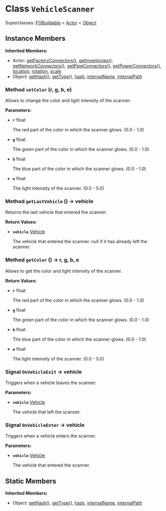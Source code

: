 # Class <code>VehicleScanner</code>

Superclasses: <a href="FGBuildable.md">FGBuildable</a> < <a href="Actor.md">Actor</a> < <a href="Object.md">Object</a>


## Instance Members
<b>Inherited Members:</b>
- Actor: <a href="Actor.md#user-content-get-factory-connectors">getFactoryConnectors()</a>, <a href="Actor.md#user-content-get-inventories">getInventories()</a>, <a href="Actor.md#user-content-get-network-connectors">getNetworkConnectors()</a>, <a href="Actor.md#user-content-get-pipe-connectors">getPipeConnectors()</a>, <a href="Actor.md#user-content-get-power-connectors">getPowerConnectors()</a>, <a href="Actor.md#user-content-location">location</a>, <a href="Actor.md#user-content-rotation">rotation</a>, <a href="Actor.md#user-content-scale">scale</a>
- Object: <a href="Object.md#user-content-get-hash">getHash()</a>, <a href="Object.md#user-content-get-type">getType()</a>, <a href="Object.md#user-content-hash">hash</a>, <a href="Object.md#user-content-internal-name">internalName</a>, <a href="Object.md#user-content-internal-path">internalPath</a>
### Method <code id="set-color">setColor</code> (r, g, b, e)
Allows to change the color and light intensity of the scanner.

<b>Parameters:</b>

- <code><b>r</b></code> float

  The red part of the color in which the scanner glows. (0.0 - 1.0)
- <code><b>g</b></code> float

  The green part of the color in which the scanner glows. (0.0 - 1.0)
- <code><b>b</b></code> float

  The blue part of the color in which the scanner glows. (0.0 - 1.0)
- <code><b>e</b></code> float

  The light intensity of the scanner. (0.0 - 5.0)

### Method <code id="get-last-vehicle">getLastVehicle</code> () → vehicle
Returns the last vehicle that entered the scanner.


<b>Return Values:</b>

- <code><b>vehicle</b></code> <a href="Vehicle.md">Vehicle</a>

  The vehicle that entered the scanner. null if it has already left the scanner.
### Method <code id="get-color">getColor</code> () → r, g, b, e
Allows to get the color and light intensity of the scanner.


<b>Return Values:</b>

- <code><b>r</b></code> float

  The red part of the color in which the scanner glows. (0.0 - 1.0)
- <code><b>g</b></code> float

  The green part of the color in which the scanner glows. (0.0 - 1.0)
- <code><b>b</b></code> float

  The blue part of the color in which the scanner glows. (0.0 - 1.0)
- <code><b>e</b></code> float

  The light intensity of the scanner. (0.0 - 5.0)
### Signal <code id="-on-vehicle-exit">OnVehicleExit</code> → vehicle
Triggers when a vehicle leaves the scanner.

<b>Parameters:</b>

- <code><b>vehicle</b></code> <a href="Vehicle.md">Vehicle</a>

  The vehicle that left the scanner.
### Signal <code id="-on-vehicle-enter">OnVehicleEnter</code> → vehicle
Triggers when a vehicle enters the scanner.

<b>Parameters:</b>

- <code><b>vehicle</b></code> <a href="Vehicle.md">Vehicle</a>

  The vehicle that entered the scanner.
## Static Members
<b>Inherited Members:</b>
- Object: <a href="Object.md#user-content-s-get-hash">getHash()</a>, <a href="Object.md#user-content-s-get-type">getType()</a>, <a href="Object.md#user-content-s-hash">hash</a>, <a href="Object.md#user-content-s-internal-name">internalName</a>, <a href="Object.md#user-content-s-internal-path">internalPath</a>